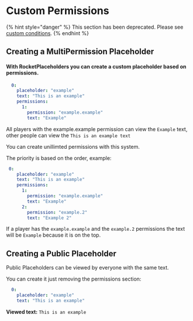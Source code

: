 # Custom Permissions

{% hint style="danger" %}
This section has been deprecated. Please see [custom conditions](conditions/).
{% endhint %}

## Creating a MultiPermission Placeholder

#### With RocketPlaceholders you can create a custom placeholder based on permissions.

```yaml
  0:
    placeholder: "example"
    text: "This is an example"
    permissions:
      1:
        permission: "example.example"
        text: "Example"
```

All players with the example.example permission can view the `Example` text, other people can view the `This is an example text`

You can create unillimted permissions with this system.

The priority is based on the order, example:

```yaml
 0:
    placeholder: "example"
    text: "This is an example"
    permissions:
      1:
        permission: "example.example"
        text: "Example"      
      2:
        permission: "example.2"
        text: "Example 2"
```

If a player has the `example.example` and the `example.2` permissions the text will be `Example` because it is on the top.

## Creating a Public Placeholder

Public Placeholders can be viewed by everyone with the same text.

You can create it just removing the permissions section:

```yaml
  0:
    placeholder: "example"
    text: "This is an example"
```

**Viewed text:** `This is an example`

